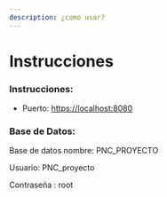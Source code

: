 ```yaml
---
description: ¿como usar?
---
```


# Instrucciones



### Instrucciones:

* Puerto: [https://localhost:8080](https://localhost:8080/)



### Base de Datos:

Base de datos nombre: PNC\_PROYECTO

Usuario:  PNC\_proyecto

Contraseña : root







